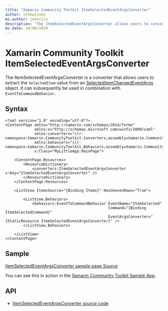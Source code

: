 ```yaml
---
title: "Xamarin Community Toolkit ItemSelectedEventArgsConverter"
author: sthewissen
ms.author: joverslu
description: "The ItemSelectedEventArgsConverter allows users to convert ItemSelectedEventArgs to the item that was selected."
ms.date: 10/09/2020
---
```


# Xamarin Community Toolkit ItemSelectedEventArgsConverter

The ItemSelectedEventArgsConverter is a converter that allows users to extract the `SelectedItem` value from an [SelectedItemChangedEventArgs](/dotnet/api/xamarin.forms.selecteditemchangedeventargs) object. It can subsequently be used in combination with `EventToCommandBehavior`.

## Syntax

```xaml
<?xml version="1.0" encoding="utf-8"?>
<ContentPage xmlns="http://xamarin.com/schemas/2014/forms"
             xmlns:x="http://schemas.microsoft.com/winfx/2009/xaml"
             xmlns:converters="clr-namespace:Xamarin.CommunityToolkit.Converters;assembly=Xamarin.CommunityToolkit"
             xmlns:behaviors="clr-namespace:Xamarin.CommunityToolkit.Behaviors;assembly=Xamarin.CommunityToolkit"
             x:Class="MyLittleApp.MainPage">

    <ContentPage.Resources>
        <ResourceDictionary>
            <converters:ItemSelectedEventArgsConverter x:Key="ItemSelectedEventArgsConverter" />
        </ResourceDictionary>
    </ContentPage.Resources>

    <ListView ItemsSource="{Binding Items}" HasUnevenRows="True">

        <ListView.Behaviors>
            <behaviors:EventToCommandBehavior EventName="ItemSelected"
                                              Command="{Binding ItemSelectedCommand}"
                                              EventArgsConverter="{StaticResource ItemSelectedEventArgsConverter}" />
        </ListView.Behaviors>

    </ListView>
</ContentPage>
```

## Sample

[ItemSelectedEventArgsConverter sample page Source](https://github.com/xamarin/XamarinCommunityToolkit/blob/main/XamarinCommunityToolkitSample/Pages/Converters/ItemSelectedEventArgsPage.xaml)

You can see this in action in the [Xamarin Community Toolkit Sample App](https://github.com/xamarin/XamarinCommunityToolkit).

## API

* [ItemSelectedEventArgsConverter source code](https://github.com/xamarin/XamarinCommunityToolkit/blob/main/XamarinCommunityToolkit/Converters/ItemSelectedEventArgsConverter.shared.cs)
